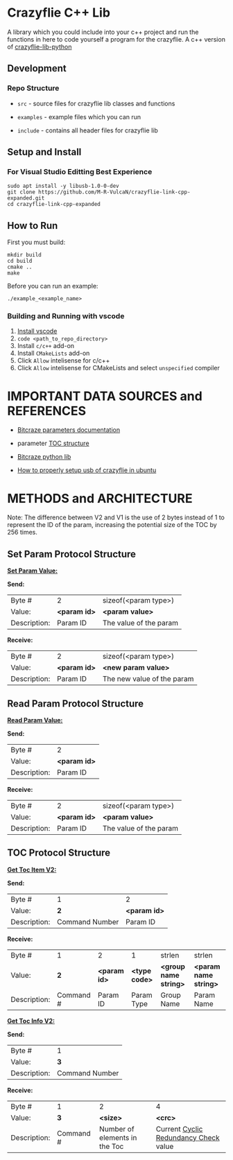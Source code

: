 # Crazyflie C++ Lib 

A library which you could include into your c++ project and run the functions in here to code yourself a program for the crazyflie. A c++ version of [crazyflie-lib-python](https://github.com/bitcraze/crazyflie-lib-python)

## Development

### Repo Structure

* `src` - source files for crazyflie lib classes and functions

* `examples` - example files which you can run

* `include` - contains all header files for crazyflie lib

## Setup and Install

### For Visual Studio Editting Best Experience

```
sudo apt install -y libusb-1.0-0-dev
git clone https://github.com/M-R-VulcaN/crazyflie-link-cpp-expanded.git
cd crazyflie-link-cpp-expanded
```
## How to Run

First you must build:

```
mkdir build
cd build
cmake ..
make
```

Before you can run an example:

```
./example_<example_name>
```

### Building and Running with vscode

1. [Install vscode](https://code.visualstudio.com/download)
2. `code <path_to_repo_directory>`
3. Install `c/c++` add-on
4. Install `CMakeLists` add-on
5. Click `Allow` intelisense for c/c++
6. Click `Allow` intelisense for CMakeLists and select `unspecified` compiler


# IMPORTANT DATA SOURCES and REFERENCES 


*   [Bitcraze parameters documentation](https://www.bitcraze.io/documentation/repository/crazyflie-firmware/master/functional-areas/crtp/crtp_parameters/) 


*   parameter [TOC structure](https://github.com/bitcraze/crazyflie-lib-python/blob/master/cflib/crazyflie/toc.py)


*   [Bitcraze python lib](https://github.com/bitcraze/crazyflie-lib-python)


*   [How to properly setup usb of crazyflie in ubuntu](https://www.bitcraze.io/documentation/repository/crazyflie-lib-python/0.1.9/usb_permissions/)


# METHODS and ARCHITECTURE

Note: The difference between V2 and V1 is the use of 2 bytes instead of 1 to represent the ID of the param, increasing the potential size of the TOC by 256 times.


## Set Param Protocol Structure

**<span style="text-decoration:underline;">Set Param Value:</span>**

**Send:**


<table>
  <tr>
   <td>Byte #
   </td>
   <td>2
   </td>
   <td>sizeof(&lt;param type>)
   </td>
  </tr>
  <tr>
   <td>Value:
   </td>
   <td><strong>&lt;param id></strong>
   </td>
   <td><strong>&lt;param value></strong>
   </td>
  </tr>
  <tr>
   <td>Description:
   </td>
   <td>Param ID
   </td>
   <td>The value of the param
   </td>
  </tr>
</table>


**Receive:**


<table>
  <tr>
   <td>Byte #
   </td>
   <td>2
   </td>
   <td>sizeof(&lt;param type>)
   </td>
  </tr>
  <tr>
   <td>Value:
   </td>
   <td><strong>&lt;param id></strong>
   </td>
   <td><strong>&lt;new param value></strong>
   </td>
  </tr>
  <tr>
   <td>Description:
   </td>
   <td>Param ID
   </td>
   <td>The new value of the param
   </td>
  </tr>
</table>



## Read Param Protocol Structure

**<span style="text-decoration:underline;">Read Param Value:</span>**

**Send:**


<table>
  <tr>
   <td>Byte #
   </td>
   <td>2
   </td>
  </tr>
  <tr>
   <td>Value:
   </td>
   <td><strong>&lt;param id></strong>
   </td>
  </tr>
  <tr>
   <td>Description:
   </td>
   <td>Param ID
   </td>
  </tr>
</table>


**Receive:**


<table>
  <tr>
   <td>Byte #
   </td>
   <td>2
   </td>
   <td>sizeof(&lt;param type>)
   </td>
  </tr>
  <tr>
   <td>Value:
   </td>
   <td><strong>&lt;param id></strong>
   </td>
   <td><strong>&lt;param value></strong>
   </td>
  </tr>
  <tr>
   <td>Description:
   </td>
   <td>Param ID
   </td>
   <td>The value of the param
   </td>
  </tr>
</table>



## TOC Protocol Structure

**<span style="text-decoration:underline;">Get Toc Item V2:</span>**

**Send:**


<table>
  <tr>
   <td>Byte #
   </td>
   <td>1
   </td>
   <td>2
   </td>
  </tr>
  <tr>
   <td>Value:
   </td>
   <td><strong>2</strong>
   </td>
   <td><strong>&lt;param id></strong>
   </td>
  </tr>
  <tr>
   <td>Description:
   </td>
   <td>Command  Number
   </td>
   <td>Param ID
   </td>
  </tr>
</table>


**Receive:**


<table>
  <tr>
   <td>Byte #
   </td>
   <td>1
   </td>
   <td>2
   </td>
   <td>1
   </td>
   <td>strlen
   </td>
   <td>strlen
   </td>
  </tr>
  <tr>
   <td>Value:
   </td>
   <td><strong>2</strong>
   </td>
   <td><strong>&lt;param id></strong>
   </td>
   <td><strong>&lt;type code></strong>
   </td>
   <td><strong>&lt;group name string></strong>
   </td>
   <td><strong>&lt;param name string></strong>
   </td>
  </tr>
  <tr>
   <td>Description:
   </td>
   <td>Command #
   </td>
   <td>Param ID
   </td>
   <td>Param Type
   </td>
   <td>Group Name
   </td>
   <td>Param Name
   </td>
  </tr>
</table>


**<span style="text-decoration:underline;">Get Toc Info V2:</span>**

**Send:**


<table>
  <tr>
   <td>Byte #
   </td>
   <td>1
   </td>
  </tr>
  <tr>
   <td>Value:
   </td>
   <td><strong>3</strong>
   </td>
  </tr>
  <tr>
   <td>Description:
   </td>
   <td>Command  Number
   </td>
  </tr>
</table>


**Receive:**


<table>
  <tr>
   <td>Byte #
   </td>
   <td>1
   </td>
   <td>2
   </td>
   <td>4
   </td>
  </tr>
  <tr>
   <td>Value:
   </td>
   <td><strong>3</strong>
   </td>
   <td><strong>&lt;size></strong>
   </td>
   <td><strong>&lt;crc></strong>
   </td>
  </tr>
  <tr>
   <td>Description:
   </td>
   <td>Command #
   </td>
   <td>Number of elements in the Toc
   </td>
   <td>Current <a href="https://en.wikipedia.org/wiki/Cyclic_redundancy_check">Cyclic Redundancy Check</a> value
   </td>
  </tr>
</table>



